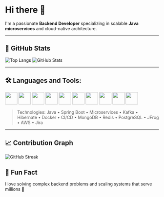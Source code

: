 # Hi there 👋

I'm a passionate **Backend Developer** specializing in scalable **Java microservices** and cloud-native architecture.

---

## 🧮 GitHub Stats

![Top Langs](https://github-readme-stats.vercel.app/api/top-langs/?username=nishad1999&layout=compact&theme=tokyonight)
![GitHub Stats](https://github-readme-stats.vercel.app/api?username=nishad1999&show_icons=true&theme=tokyonight)

---

## 🛠️ Languages and Tools:

<img src="https://cdn.jsdelivr.net/gh/devicons/devicon/icons/java/java-original.svg" width="40" />
<img src="https://cdn.jsdelivr.net/gh/devicons/devicon/icons/spring/spring-original.svg" width="40" />
<img src="https://cdn.jsdelivr.net/gh/devicons/devicon/icons/docker/docker-original.svg" width="40" />
<img src="https://cdn.jsdelivr.net/gh/devicons/devicon/icons/git/git-original.svg" width="40" />
<img src="https://cdn.jsdelivr.net/gh/devicons/devicon/icons/postgresql/postgresql-original.svg" width="40" />
<img src="https://cdn.jsdelivr.net/gh/devicons/devicon/icons/mongodb/mongodb-original.svg" width="40" />
<img src="https://cdn.jsdelivr.net/gh/devicons/devicon/icons/redis/redis-original.svg" width="40" />
<img src="https://cdn.jsdelivr.net/gh/devicons/devicon/icons/amazonwebservices/amazonwebservices-original-wordmark.svg" width="40" />
<img src="https://cdn.simpleicons.org/github/6e40c9" width="40" />
<img src="https://cdn.jsdelivr.net/gh/devicons/devicon/icons/go/go-original.svg" width="40" />

> Technologies: Java • Spring Boot • Microservices • Kafka • Hibernate • Docker • CI/CD • MongoDB • Redis • PostgreSQL • JFrog • AWS • Jira

---

## 📈 Contribution Graph

![GitHub Streak](https://github-readme-streak-stats.herokuapp.com/?user=nishad&theme=tokyonight)


## 🧠 Fun Fact

I love solving complex backend problems and scaling systems that serve millions 🚀
